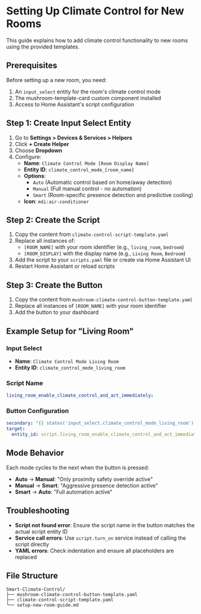 # Setting Up Climate Control for New Rooms

This guide explains how to add climate control functionality to new rooms using the provided templates.

## Prerequisites

Before setting up a new room, you need:
1. An `input_select` entity for the room's climate control mode
2. The mushroom-template-card custom component installed
3. Access to Home Assistant's script configuration

## Step 1: Create Input Select Entity

1. Go to **Settings > Devices & Services > Helpers**
2. Click **+ Create Helper**
3. Choose **Dropdown**
4. Configure:
   - **Name**: `Climate Control Mode [Room Display Name]`
   - **Entity ID**: `climate_control_mode_[room_name]`
   - **Options**: 
     - `Auto` (Automatic control based on home/away detection)
     - `Manual` (Full manual control - no automation)
     - `Smart` (Room-specific presence detection and predictive cooling)
   - **Icon**: `mdi:air-conditioner`

## Step 2: Create the Script

1. Copy the content from `climate-control-script-template.yaml`
2. Replace all instances of:
   - `[ROOM_NAME]` with your room identifier (e.g., `living_room`, `bedroom`)
   - `[ROOM_DISPLAY]` with the display name (e.g., `Living Room`, `Bedroom`)
3. Add the script to your `scripts.yaml` file or create via Home Assistant UI
4. Restart Home Assistant or reload scripts

## Step 3: Create the Button

1. Copy the content from `mushroom-climate-control-button-template.yaml`
2. Replace all instances of `[ROOM_NAME]` with your room identifier
3. Add the button to your dashboard

## Example Setup for "Living Room"

### Input Select
- **Name**: `Climate Control Mode Living Room`
- **Entity ID**: `climate_control_mode_living_room`

### Script Name
```yaml
living_room_enable_climate_control_and_act_immediately:
```

### Button Configuration
```yaml
secondary: "{{ states('input_select.climate_control_mode_living_room') }}"
target:
  entity_id: script.living_room_enable_climate_control_and_act_immediately
```

## Mode Behavior

Each mode cycles to the next when the button is pressed:

- **Auto** → **Manual**: "Only proximity safety override active"
- **Manual** → **Smart**: "Aggressive presence detection active" 
- **Smart** → **Auto**: "Full automation active"

## Troubleshooting

- **Script not found error**: Ensure the script name in the button matches the actual script entity ID
- **Service call errors**: Use `script.turn_on` service instead of calling the script directly
- **YAML errors**: Check indentation and ensure all placeholders are replaced

## File Structure

```
Smart-Climate-Control/
├── mushroom-climate-control-button-template.yaml
├── climate-control-script-template.yaml
└── setup-new-room-guide.md
```
